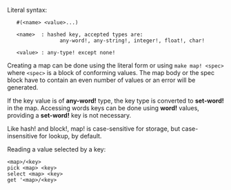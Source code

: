 Literal syntax:
```
   #(<name> <value>...)

   <name>  : hashed key, accepted types are:
                 any-word!, any-string!, integer!, float!, char!

   <value> : any-type! except none!
```
Creating a map can be done using the literal form or using `make map! <spec>` where `<spec>` is a block of conforming values. The map body or the spec block have to contain an even number of values or an error will be generated.

If the key value is of **any-word!** type, the key type is converted to **set-word!** in the map. Accessing words keys can be done using **word!** values, providing a **set-word!** key is not necessary.

Like hash! and block!, map! is case-sensitive for storage, but case-insensitive for lookup, by default.

Reading a value selected by a key:
```
<map>/<key>
pick <map> <key>
select <map> <key>
get '<map>/<key>
```